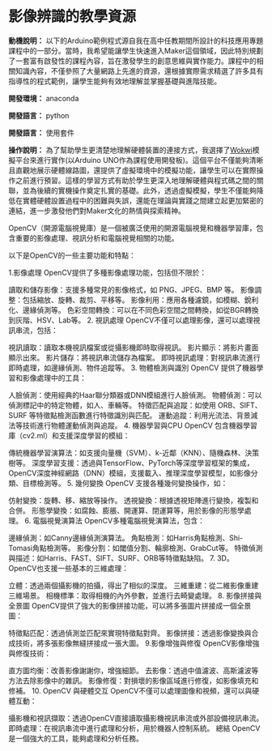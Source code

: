# 影像辨識的教學資源

**動機說明：** 以下的Arduino範例程式源自我在高中任教期間所設計的科技應用專題課程中的一部分。當時，我希望能讓學生快速進入Maker這個領域，因此特別規劃了一套富有啟發性的課程內容，旨在激發學生的創意思維與實作能力。課程中的相關知識內容，不僅參照了大量網路上先進的資源，還根據實際需求精選了許多具有指導性的程式範例，讓學生能夠有效地理解並掌握基礎與進階技能。

**開發環境：** anaconda

**開發語言：** python

**開發語言：** 使用套件

**操作說明：** 為了幫助學生更清楚地理解硬體裝置的連接方式，我選擇了[Wokwi](https://wokwi.com/projects/new/arduino-uno)模擬平台來進行實作(以Arduino UNO作為課程使用開發板)。這個平台不僅能夠清晰且直觀地展示硬體線路圖，還提供了虛擬環境中的模擬功能，讓學生可以在實際操作之前進行預習。這樣的學習方式有助於學生更深入地理解硬體與程式碼之間的關聯，並為後續的實機操作奠定扎實的基礎。此外，透過虛擬模擬，學生不僅能夠降低在實體硬體設置過程中的困難與失誤，還能在理論與實踐之間建立起更加緊密的連結，進一步激發他們對Maker文化的熱情與探索精神。

OpenCV（開源電腦視覺庫）是一個被廣泛使用的開源電腦視覺和機器學習庫，包含重要的影像處理、視訊分析和電腦視覺相關的功能。

以下是OpenCV的一些主要功能和特點：

1.影像處理
OpenCV提供了多種影像處理功能，包括但不限於：

讀取和儲存影像：支援多種常見的影像格式，如 PNG、JPEG、BMP 等。
影像調整：包括縮放、旋轉、裁剪、平移等。
影像利用：應用各種濾鏡，如模糊、銳利化、邊緣偵測等。
色彩空間轉換：可以在不同色彩空間之間轉換，如從BGR轉換到灰階、HSV、Lab等。
2. 視訊處理
OpenCV不僅可以處理影像，還可以處理視訊串流，包括：

視訊讀取：讀取本機視訊檔案或從攝影機即時取得視訊。
影片顯示：將影片畫面顯示出來。
影片儲存：將視訊串流儲存為檔案。
即時視訊處理：對視訊串流進行即時處理，如邊緣偵測、物件追蹤等。
3. 物體檢測與識別
OpenCV 提供了機器學習和影像處理中的工具：

人臉偵測：使用經典的Haar聯分類器或DNN模組進行人臉偵測。
物體偵測：可以偵測標記中的特定物體，如人、車輛等。
特徵匹配與追蹤：如使用 ORB、SIFT、SURF 等特徵點檢測函數進行特徵識別與匹配。
運動追蹤：利用光流法、背景減法等技術進行物體運動偵測與追蹤。
4. 機器學習與CPU
OpenCV 包含機器學習庫（cv2.ml）和支援深度學習的模組：

傳統機器學習演算法：如支援向量機（SVM）、k-近鄰（KNN）、隨機森林、決策樹等。
深度學習支援：透過與TensorFlow、PyTorch等深度學習框架的集成，OpenCV深度神經網路（DNN）模組，支援載入、推理深度學習模型，如影像分類、目標檢測等。
5. 幾何變換
OpenCV 支援各種幾何變換操作，如：

仿射變換：旋轉、移、縮放等操作。
透視變換：根據透視矩陣進行變換，複製和合併。
形態學變換：如腐蝕、膨脹、開運算、閉運算等，用於影像的形態學處理。
6. 電腦視覺演算法
OpenCV多種電腦視覺演算法，包含：

邊緣偵測：如Canny邊緣偵測演算法。
角點檢測：如Harris角點檢測、Shi-Tomasi角點檢測等。
影像分割：如閾值分割、輪廓檢測、GrabCut等。
特徵偵測與描述：如Harris、FAST、SIFT、SURF、ORB等特徵點缺陷。
7. 3D。
OpenCV也支援一些基本的三維處理：

立體：透過兩個攝影機的拍攝，得出了相似的深度。
三維重建：從二維影像重建三維場景。
相機標準：取得相機的內外參數，並進行去畸變處理。
8. 影像拼接與全景圖
OpenCV提供了強大的影像拼接功能，可以將多張圖片拼接成一個全景圖：

特徵點匹配：透過偵測並匹配來實現特徵點對齊。
影像拼接：透過影像變換與合成技術，將多張影像無縫拼接成一張大圖。
9.影像增強與修復
OpenCV影像增強與修復技術：

直方圖均衡：改善影像謝謝你，增強細節。
去影像：透過中值濾波、高斯濾波等方法去除影像中的雜訊。
影像修復：對損壞的影像區域進行修復，如影像填充和修補。
10. OpenCV 與硬體交互
OpenCV不僅可以處理圖像和視頻，還可以與硬體互動：

攝影機和視訊擷取：透過OpenCV直接讀取攝影機視訊串流或外部設備視訊串流。
即時處理：在視訊串流中進行處理和分析，用於機器人控制系統。
總結
OpenCV 是一個強大的工具，能夠處理和分析任務。
